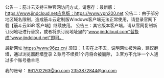 公告一：筋斗云支持三种官网访问方式，请惠存：最新版：https://www.jindcloud.net应急版：https://www.vpn200.net
公告二：由于部分地区域名限制，造成筋斗云定制版Windows客户端无法正常使用，请登录官网下载【筋斗云SSR 客户端】继续使用。
公告三：其它版本客户端，请从官网复制新订阅地址进行替换，或者将原订阅地址里的“www.jindcloud.com”替换成“www.jindcloud.net”即可。


最新网址
https://www.96zz.cn/
须知：
1.实在上不去，说明网址被污染，建议翻墙，通过浏览器翻墙登录
2.账号不续费1个月将会被删除，
3.官方不允许一个人通过多个账号撸羊毛

我的账号：
861702263@qq.com
2353872844@qq.com
